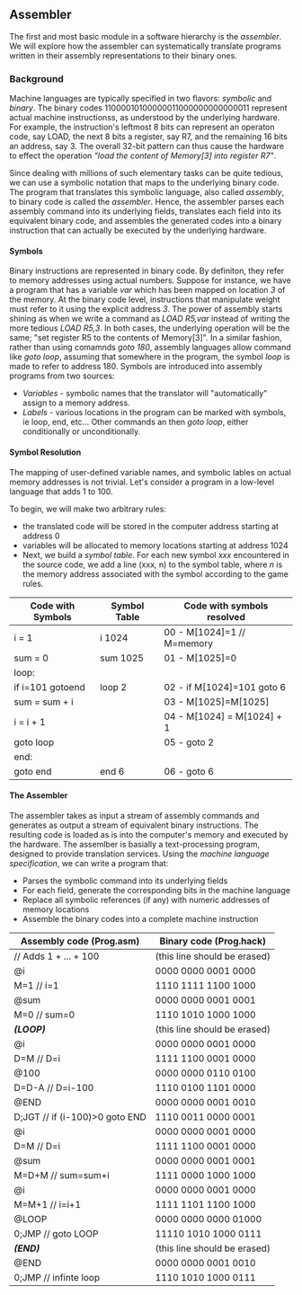 ## Assembler

The first and most basic module in a software hierarchy is the *assembler*.
We will explore how the assembler can systematically translate programs written
in their assembly representations to their binary ones.

### Background

Machine languages are typically specified in two flavors: *symbolic* and *binary*.
The binary codes 11000010100000011000000000000011 represent actual machine
instructionss, as understood by the underlying hardware. For example, the 
instruction's leftmost 8 bits can represent an operaton code, say LOAD, the next
8 bits a register, say R7, and the remaining 16 bits an address, say 3. The 
overall 32-bit pattern can thus cause the hardware to effect the operation
*"load the content of Memory[3] into register R7"*. 

Since dealing with millions of such elementary tasks can be quite tedious, we
can use a symbolic notation that maps to the underlying binary code. The program
that translates this symbolic language, also called *assembly*, to binary code
is called the *assembler*. Hence, the assembler parses each assembly command into
its underlying fields, translates each field into its equivalent binary code, and
assembles the generated codes into a binary instruction that can actually be
executed by the underlying hardware.

#### Symbols
Binary instructions are represented in binary code. By definiton, they refer to
memory addresses using actual numbers. Suppose for instance, we have a program
that has a variable *var* which has been mapped on location *3* of the memory.
At the binary code level, instructions that manipulate weight must refer to it
using the explicit address *3*. The power of assembly starts shining as when we
write a command as *LOAD R5,var* instead of writing the more tedious *LOAD R5,3*.
In both cases, the underlying operation will be the same; "set register R5 to
the contents of Memory[3]". In a similar fashion, rather than using comamnds
*goto 180*, assembly languages allow command like *goto loop*, assuming that
somewhere in the program, the symbol *loop* is made to refer to address 180.
Symbols are introduced into assembly programs from two sources:
- *Variables* - symbolic names that the translator will "automatically" assign to a memory address.
- *Labels* - various locations in the program can be marked with symbols, ie loop, end, etc... Other commands an then *goto loop*, either conditionally or unconditionally.

#### Symbol Resolution
The mapping of user-defined variable names, and symbolic lables on actual memory
addresses is not trivial. Let's consider a program in a low-level language that
adds 1 to 100.

To begin, we will make two arbitrary rules:
- the translated code will be stored in the computer address starting at address 0
- variables will be allocated to memory locations starting at address 1024
- Next, we build a *symbol table*. For each new symbol *xxx* encountered in the source code, we add a line (xxx, n) to the symbol table, where *n* is the memory address associated with the symbol according to the game rules.

| Code with Symbols | Symbol Table | Code with symbols resolved |
| --- | --- | --- |
| i = 1 | i  1024 | 00 - M[1024]=1  // M=memory |
| sum = 0 | sum  1025 | 01 - M[1025]=0 |
| loop: | | |
| if i=101 gotoend | loop  2 | 02 - if M[1024]=101 goto 6 |
| sum = sum + i |  | 03 - M[1025]=M[1025] 
| i = i + 1 | | 04 - M[1024] = M[1024] + 1 |
| goto loop | | 05 - goto 2 |
| end: | | |
| goto end | end 6 | 06 - goto 6 |

#### The Assembler
The assembler takes as input a stream of assembly commands and generates as output
a stream of equivalent binary instructions. The resulting code is loaded as is 
into the computer's memory and executed by the hardware. The assemlber is basially
a text-processing program, designed to provide translation services. Using the
*machine language specification*, we can write a program that:
- Parses the symbolic command into its underlying fields
- For each field, generate the corresponding bits in the machine language
- Replace all symbolic references (if any) with numeric addresses of memory locations
- Assemble the binary codes into a complete machine instruction

| Assembly code (Prog.asm) | Binary code (Prog.hack) |
| --- | --- |
| // Adds 1 + ... + 100 | (this line should be erased) |
| @i  | 0000 0000 0001 0000 |
| M=1     // i=1 | 1110 1111 1100 1000 |
| @sum | 0000 0000 0001 0001 |
| M=0     // sum=0 | 1110 1010 1000 1000 |
| ***(LOOP)*** | (this line should be erased) |
| @i | 0000 0000 0001 0000 |
| D=M     // D=i | 1111 1100 0001 0000 |
| @100 | 0000 0000 0110 0100 |
| D=D-A   // D=i-100 | 1110 0100 1101 0000 |
| @END | 0000 0000 0001 0010 |
| D;JGT   // if (i-100)>0 goto END | 1110 0011 0000 0001 |
| @i  | 0000 0000 0001 0000 |
| D=M     // D=i  | 1111 1100 0001 0000 |
| @sum | 0000 0000 0001 0001 |
| M=D+M   // sum=sum+i | 1111  0000 1000 1000 |
| @i  | 0000 0000 0001 0000 |
| M=M+1   // i=i+1 | 1111 1101 1100 1000 |
| @LOOP | 0000 0000 0000 01000 |
| 0;JMP   // goto LOOP | 11110 1010 1000 0111 |
| ***(END)*** | (this line should be erased) |
| @END | 0000 0000 0001 0010 |
| 0;JMP   // infinte loop | 1110 1010 1000 0111 |



